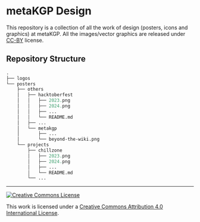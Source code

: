 # metaKGP Design

This repository is a collection of all the work of design (posters, icons and graphics) at metaKGP. All the images/vector graphics are released under [CC-BY](https://creativecommons.org/licenses/by/4.0/) license.

## Repository Structure

```graphql
.
├── logos
└── posters
    ├── others
    │   ├── hacktoberfest
    │   │   ├── 2023.png
    │   │   ├── 2024.png
    │   │   ├── ...
    │   │   └── README.md
    │   ├── ...
    │   └── metakgp
    │       ├── ...
    │       └── beyond-the-wiki.png
    └── projects
        ├── chillzone
        │   ├── 2023.png
        │   ├── 2024.png
        │   ├── ...
        │   └── README.md
        └── ...
```

---

<a rel="license" href="http://creativecommons.org/licenses/by/4.0/"><img alt="Creative Commons License" style="border-width:0" src="https://i.creativecommons.org/l/by/4.0/88x31.png" /></a>

This work is licensed under a <a rel="license" href="http://creativecommons.org/licenses/by/4.0/">Creative Commons Attribution 4.0 International License</a>.
